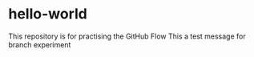 # hello-world
This repository is for practising the GitHub Flow
This a test message for branch experiment
